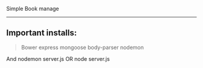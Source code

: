 Simple Book manage

---------------------
Important installs:
---------------------
 > Bower
 > express
 > mongoose
 > body-parser
 > nodemon
 
 And nodemon server.js OR node server.js

